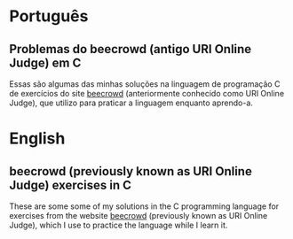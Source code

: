 # Português
## Problemas do beecrowd (antigo URI Online Judge) em C
Essas são algumas das minhas soluções na linguagem de programação C de exercícios do site <a href="https://www.beecrowd.com.br/judge/pt/login">beecrowd</a> (anteriormente conhecido como URI Online Judge), que utilizo para praticar a linguagem enquanto aprendo-a.<br/>

# English
## beecrowd (previously known as URI Online Judge) exercises in C
These are some some of my solutions in the C programming language for exercises from the website  <a href="https://www.beecrowd.com.br/judge/en/login">beecrowd</a> (previously known as URI Online Judge), which I use to practice the language while I learn it.
